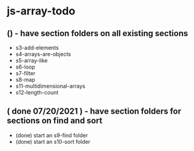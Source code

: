 # js-array-todo

## () - have section folders on all existing sections
* s3-add-elements
* s4-arrays-are-objects
* s5-array-like
* s6-loop
* s7-filter
* s8-map
* s11-multidimensional-arrays
* s12-length-count

## ( done 07/20/2021 ) - have section folders for sections on find and sort
* (done) start an s9-find folder
* (done) start an s10-sort folder